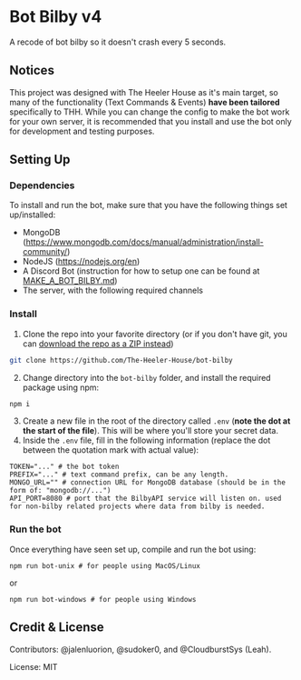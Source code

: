 # Bot Bilby v4
A recode of bot bilby so it doesn't crash every 5 seconds.

## Notices
This project was designed with The Heeler House as it's main target, so many of the functionality (Text Commands & Events) **have been tailored** specifically to THH. While you can change the config to make the bot work for your own server, it is recommended that you install and use the bot only for development and testing purposes.

## Setting Up
### **Dependencies**
To install and run the bot, make sure that you have the following things set up/installed:
- MongoDB (https://www.mongodb.com/docs/manual/administration/install-community/)
- NodeJS (https://nodejs.org/en)
- A Discord Bot (instruction for how to setup one can be found at [MAKE_A_BOT_BILBY.md](MAKE_A_BOT_BILBY.md))
- The server, with the following required channels
### **Install**
1. Clone the repo into your favorite directory (or if you don't have git, you can [download the repo as a ZIP instead](https://github.com/The-Heeler-House/bot-bilby/archive/refs/heads/main.zip))
```bash
git clone https://github.com/The-Heeler-House/bot-bilby
```
2. Change directory into the `bot-bilby` folder, and install the required package using npm:
```bash
npm i
```
3. Create a new file in the root of the directory called `.env` (**note the dot at the start of the file**). This will be where you'll store your secret data.
4. Inside the `.env` file, fill in the following information (replace the dot between the quotation mark with actual value):
```env
TOKEN="..." # the bot token
PREFIX="..." # text command prefix, can be any length.
MONGO_URL="" # connection URL for MongoDB database (should be in the form of: "mongodb://...")
API_PORT=8080 # port that the BilbyAPI service will listen on. used for non-bilby related projects where data from bilby is needed.
```

### **Run the bot**
Once everything have seen set up, compile and run the bot using:
```
npm run bot-unix # for people using MacOS/Linux
```
or
```
npm run bot-windows # for people using Windows
```

## Credit & License
Contributors: @jalenluorion, @sudoker0, and @CloudburstSys (Leah).

License: MIT